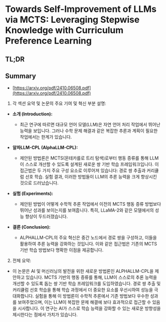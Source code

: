 # Towards Self-Improvement of LLMs via MCTS: Leveraging Stepwise Knowledge with Curriculum Preference Learning
## TL;DR
## Summary
- [https://arxiv.org/pdf/2410.06508.pdf](https://arxiv.org/pdf/2410.06508.pdf)

1. 각 섹션 요약 및 논문의 주요 기여 및 혁신 부분 설명:

- **소개 (Introduction):**
    - 최근 연구에 따르면 대규모 언어 모델(LLM)은 자연 언어 처리 작업에서 뛰어난 능력을 보입니다. 그러나 수학 문제 해결과 같은 복잡한 추론과 계획이 필요한 작업에서는 한계가 있습니다.
  
- **알파LLM-CPL (AlphaLLM-CPL):**
    - 제안된 방법론은 MCTS(몬테카를로 트리 탐색)로부터 행동 증류를 통해 LLM이 스스로 개선할 수 있도록 설계된 새로운 쌍 기반 학습 프레임워크입니다. 이 접근법은 두 가지 주요 구성 요소로 이루어져 있습니다: 경로 쌍 추출과 커리큘럼 선호 학습. 실험 결과, 이러한 방법들이 LLM의 추론 능력을 크게 향상시킨 것으로 드러났습니다.

- **실험 (Experiments):**
    - 제안된 방법이 어떻게 수학적 추론 작업에서 이전의 MCTS 행동 증류 방법보다 뛰어난 성과를 보이는지를 보여줍니다. 특히, LLaMA-2와 같은 모델에서의 성능 향상이 두드러졌습니다.

- **결론 (Conclusion):**
    - ALPHALLM-CPL의 주요 혁신은 중간 노드에서 경로 쌍을 구성하고, 이들을 활용하여 추론 능력을 강화하는 것입니다. 이와 같은 접근법은 기존의 MCTS 기반 학습 방법보다 명확한 이점을 제공합니다.

2. 전체 요약:

- 이 논문은 AI 및 머신러닝의 발전을 위한 새로운 방법론인 ALPHALLM-CPL을 제안하고 있습니다. MCTS 기반의 행동 증류를 통해, LLM이 스스로의 추론 능력을 개선할 수 있도록 돕는 쌍 기반 학습 프레임워크를 도입하였습니다. 경로 쌍 추출 및 커리큘럼 선호 학습을 통해 학습 과정에서 더 중요한 요소를 우선시하여 성능을 극대화합니다. 실험을 통해 이 방법론이 수학적 추론에서 기존 방법보다 우수한 성과를 보여주었으며, 이는 LLM이 복잡한 문제 해결에 보다 효과적으로 접근할 수 있음을 시사합니다. 이 연구는 AI가 스스로 학습 능력을 강화할 수 있는 새로운 방향성을 제시한다는 점에서 가치가 있습니다.
